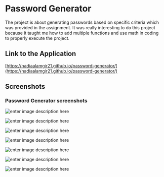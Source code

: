 # Password Generator

The project is about generating passwords based on specific criteria which was provided in the assignment. It was really interesting to do this project because it taught me how to add multiple functions and use math in coding to properly execute the project.


## Link to the Application

[https://nadiaalamgir21.github.io/password-generator/](https://nadiaalamgir21.github.io/password-generator/)

## Screenshots
### Password Generator screenshots

<!-- This screenshot is the main generator as is. -->
![enter image description here](https://raw.githubusercontent.com/nadiaalamgir21/password-generator/main/assets/images/pass-generator-screenshot1.PNG)

<!-- The second screenshot is where the generator inquires how long would the user want their password to be. -->
![enter image description here](https://raw.githubusercontent.com/nadiaalamgir21/password-generator/main/assets/images/pass-generator-screenshot2.PNG)

<!-- The third screenshot is where the generator inquires if the user would like to add special characters to their password to make it more unique. -->
![enter image description here](https://raw.githubusercontent.com/nadiaalamgir21/password-generator/main/assets/images/pass-generator-screenshot3.PNG)

<!-- The forth screenshot is where the generator inquires if the user would like to add numeric characters to their password to make it more unique and personalized. -->
![enter image description here](https://raw.githubusercontent.com/nadiaalamgir21/password-generator/main/assets/images/pass-generator-screenshot4.PNG)

<!-- The fifth screenshot is where the generator inquires if the user would like to add lowercase letters to their password. -->
![enter image description here](https://raw.githubusercontent.com/nadiaalamgir21/password-generator/main/assets/images/pass-generator-screenshot5.PNG)

<!-- The sixth screenshot is where the generator inquires if the user would like to add uppercase letters to their password. -->
![enter image description here](https://raw.githubusercontent.com/nadiaalamgir21/password-generator/main/assets/images/pass-generator-screenshot5.PNG)

<!-- The seventh screenshot is where the generator executes the unique password based on the user's preference and generates a random password. -->
![enter image description here](https://raw.githubusercontent.com/nadiaalamgir21/password-generator/main/assets/images/pass-generator-screenshot7.PNG)